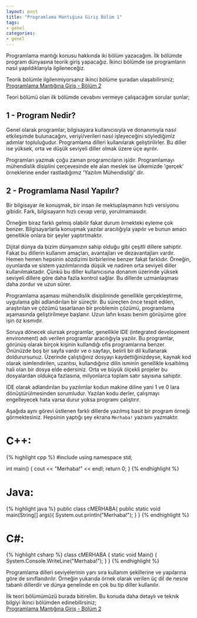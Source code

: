 ```yaml
---
layout: post
title: "Programlama Mantığına Giriş Bölüm 1"
tags:
- genel
categories:
- genel
---
```


Programlama mantığı konusu hakkında iki bölüm yazacağım. İlk bölümde program dünyasına teorik giriş yapacağız. İkinci bölümde ise programların nasıl yapıldıklarıyla ilgileneceğiz.  

Teorik bölümle ilgilenmiyorsanız ikinci bölüme şuradan ulaşabilirsiniz;  
[Programlama Mantığına Giriş - Bölüm 2][PMGB2]

Teori bölümü olan ilk bölümde cevabını vermeye çalışacağım sorular şunlar;  

1 - Program Nedir?
------------------
Genel olarak programlar, bilgisayara kullanıcısıyla ve donanımıyla nasıl etkileşimde bulunacağını, veriyi/verileri nasıl işleyeceğini söylediğimiz adımlar topluluğudur. Programlama dilleri kullanılarak geliştirilirler. Bu diller ise yüksek, orta ve düşük seviyeli diller olmak üzere üçe ayrılır.

Programları yazmak çoğu zaman programcıların işidir. Programlamayı mühendislik disiplini çerçevesinde ele alan meslek ise ülkemizde 'gerçek' örneklerine ender rastladığımız 'Yazılım Mühendisliği' dir.

2 - Programlama Nasıl Yapılır?
------------------------------
Bir bilgisayar ile konuşmak, bir insan ile mektuplaşmanın hızlı versiyonu gibidir. Fark, bilgisayarın hızlı cevap verip, yorulmamasıdır.

Örneğim biraz farklı gelmiş olabilir fakat durum örnekteki eyleme çok benzer. Bilgisayarlarla konuşmak yazılar aracılığıyla yapılır ve bunun amacı genellikle onlara bir şeyler yaptırtmaktır.  

Dijital dünya da bizim dünyamızın sahip olduğu gibi çeşitli dillere sahiptir. Fakat bu dillerin kullanım amaçları, avantajları ve dezavantajları vardır. Hemen hemen hepsinin sözdizimi birbirlerine benzer fakat farklıdır. Örneğin, oyunlarda ve sistem yazılımlarında düşük ve nadiren orta seviyeli diller kullanılmaktadır. Çünkü bu diller kullanıcısına donanım üzerinde yüksek seviyeli dillere göre daha fazla kontrol sağlar. Bu dillerde uzmanlaşması daha zordur ve uzun sürer.  

Programlama aşaması mühendislik disiplininde genellikle gerçekleştirme, uygulama gibi adlandırılan bir süreçtir. Bu süreçten önce tespit edilen, araştırılan ve çözümü tasarlanan bir problemin çözümü, programlama aşamasında geliştirilmeye başlanır. Uzun lafın kısası benim görüşüme göre işin öz kısmıdır.

Soruya dönecek olursak programlar, genellikle IDE (integrated development environment) adı verilen programlar aracılığıyla yazılır. Bu programlar, görünüş olarak birçok kişinin kullandığı ofis programlarına benzer. Önünüzde boş bir sayfa vardır ve o sayfayı, belirli bir dil kullanarak doldurursunuz. Üzerinde çalıştığınız dosyayı kaydettiğinizdeyse, kaynak kod olarak isimlendirilen, uzantısı, kullandığınız dilin isminin genellikle kısaltılmış hali olan bir dosya elde edersiniz. Orta ve büyük ölçekli projeler bu dosyalardan oldukça fazlasına, milyonlarca toplam satır sayısına sahiptir.  

IDE olarak adlandırılan bu yazılımlar kodun makine diline yani 1 ve 0 lara dönüştürülmesinden sorumludur. Yazılan kodu derler, çalışmayı engelleyecek hata varsa durur yoksa programı çalıştırır.

Aşağıda aynı görevi üstlenen farklı dillerde yazılmış basit bir program örneği görmektesiniz. Hepsinin yaptığı şey ekrana `Merhaba!` yazısını yazmaktır.

# C++:
{% highlight cpp %}
#include <iostream>
using namespace std;

int main()
{
      cout << "Merhaba!" << endl;
      return 0;
}
{% endhighlight %}

# Java:
{% highlight java %}
public class cMERHABA{
    public static void main(String[] args){
        System.out.println("Merhaba!");
    }
}
{% endhighlight %}

# C#:
{% highlight csharp %}
class cMERHABA
{
    static void Main()
    {
        System.Console.WriteLine("Merhaba!");
    }
}
{% endhighlight %}

Programlama dilleri seviyelerinin yanı sıra kullanım şekillerine ve yapılarına göre de sınıflandırılır. Örneğin yukarıda örnek olarak verilen üç dil de nesne tabanlı dillerdir ve dünya genelinde en çok bu tip diller kullanılır.

İlk teori bölümümüzü burada bitirelim.
Bu konuda daha detaylı ve teknik bilgiyi ikinci bölümden edinebilirsiniz;  
[Programlama Mantığına Giriş - Bölüm 2][PMGB2]



[PMGB2]: /programlama-mantigina-giris-bolum-2/

